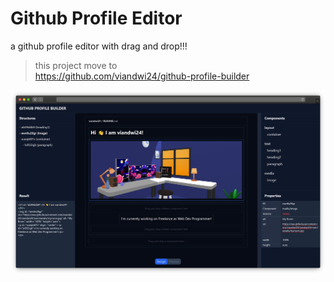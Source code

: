 # Github Profile Editor
a github profile editor with drag and drop!!!

> this project move to  
> https://github.com/viandwi24/github-profile-builder

![preview](./assets/preview.png)
